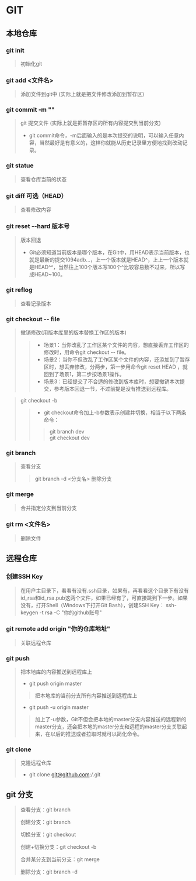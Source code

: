 # GIT
## 本地仓库
### git init
> 初始化git

### git add <文件名>
> 添加文件到git中 (实际上就是把文件修改添加到暂存区)

### git commit -m ""
> git 提交文件 (实际上就是把暂存区的所有内容提交到当前分支)
> * git commit命令，-m后面输入的是本次提交的说明，可以输入任意内容，当然最好是有意义的，这样你就能从历史记录里方便地找到改动记录。

### git statue
> 查看仓库当前的状态

### git diff 可选（HEAD）
> 查看修改内容

### git reset --hard 版本号
> 版本回退
> * Git必须知道当前版本是哪个版本，在Git中，用HEAD表示当前版本，也就是最新的提交1094adb...，上一个版本就是HEAD^，上上一个版本就是HEAD^^，当然往上100个版本写100个^比较容易数不过来，所以写成HEAD~100。

### git reflog
> 查看记录版本

### git checkout -- file
> 撤销修改(用版本库里的版本替换工作区的版本)
> > * 场景1：当你改乱了工作区某个文件的内容，想直接丢弃工作区的修改时，用命令git checkout -- file。
> > * 场景2：当你不但改乱了工作区某个文件的内容，还添加到了暂存区时，想丢弃修改，分两步，第一步用命令git reset HEAD <file>，就回到了场景1，第二步按场景1操作。
> > * 场景3：已经提交了不合适的修改到版本库时，想要撤销本次提交，参考版本回退一节，不过前提是没有推送到远程库。

> git checkout -b
> > * git checkout命令加上-b参数表示创建并切换，相当于以下两条命令：
> > > git branch dev <br>
> > > git checkout dev

### git branch
> 查看分支
> > git branch -d <分支名> 删除分支

### git merge
> 合并指定分支到当前分支

### git rm <文件名>
> 删除文件

## 远程仓库

### 创建SSH Key
> 在用户主目录下，看看有没有.ssh目录，如果有，再看看这个目录下有没有id_rsa和id_rsa.pub这两个文件，如果已经有了，可直接跳到下一步。如果没有，打开Shell（Windows下打开Git Bash），创建SSH Key：
> ssh-keygen -t rsa -C "你的github账号"

### git remote add origin "你的仓库地址"
> 关联远程仓库

### git push
> 把本地库的内容推送到远程库上
> * git push origin master
>>把本地库的当前分支所有内容推送到远程库上
> * git push -u origin master
>>加上了-u参数，Git不但会把本地的master分支内容推送的远程新的master分支，还会把本地的master分支和远程的master分支关联起来，在以后的推送或者拉取时就可以简化命令。

### git clone
> 克隆远程仓库
> * git clone git@github.com:*/*.git

## git 分支
>查看分支：git branch
>
>创建分支：git branch <name>
>
>切换分支：git checkout <name>
>
>创建+切换分支：git checkout -b <name>
>
>合并某分支到当前分支：git merge <name>
>
>删除分支：git branch -d <name>